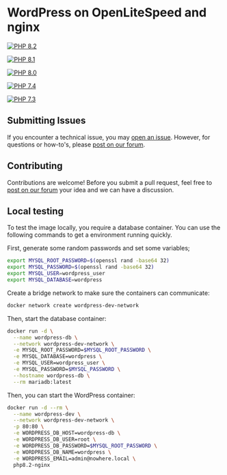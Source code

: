 # WordPress on OpenLiteSpeed and nginx

[![PHP 8.2](https://github.com/ComputeStacks/cs-docker-wordpress/actions/workflows/php8-2.yml/badge.svg)](https://github.com/ComputeStacks/cs-docker-wordpress/actions/workflows/php8-2.yml)

[![PHP 8.1](https://github.com/ComputeStacks/cs-docker-wordpress/actions/workflows/php8-1.yml/badge.svg)](https://github.com/ComputeStacks/cs-docker-wordpress/actions/workflows/php8-1.yml)

[![PHP 8.0](https://github.com/ComputeStacks/cs-docker-wordpress/actions/workflows/php8-0.yml/badge.svg)](https://github.com/ComputeStacks/cs-docker-wordpress/actions/workflows/php8-0.yml)

[![PHP 7.4](https://github.com/ComputeStacks/cs-docker-wordpress/actions/workflows/php7-4.yml/badge.svg)](https://github.com/ComputeStacks/cs-docker-wordpress/actions/workflows/php7-4.yml)

[![PHP 7.3](https://github.com/ComputeStacks/cs-docker-wordpress/actions/workflows/php7-3.yml/badge.svg)](https://github.com/ComputeStacks/cs-docker-wordpress/actions/workflows/php7-3.yml)


## Submitting Issues

If you encounter a technical issue, you may [open an issue](https://github.com/ComputeStacks/cs-docker-wordpress/issues). However, for questions or how-to's, please [post on our forum](https://forum.computestacks.com).


## Contributing

Contributions are welcome! Before you submit a pull request, feel free to [post on our forum](https://forum.computestacks.com) your idea and we can have a discussion.

## Local testing
To test the image locally, you require a database container. You can use the following commands to get a environment running quickly.

First, generate some random passwords and set some variables;

```bash
export MYSQL_ROOT_PASSWORD=$(openssl rand -base64 32)
export MYSQL_PASSWORD=$(openssl rand -base64 32)
export MYSQL_USER=wordpress_user
export MYSQL_DATABASE=wordpress
```

Create a bridge network to make sure the containers can communicate:

```bash
docker network create wordpress-dev-network
```

Then, start the database container:

```bash
docker run -d \
  --name wordpress-db \
  --network wordpress-dev-network \
  -e MYSQL_ROOT_PASSWORD=$MYSQL_ROOT_PASSWORD \
  -e MYSQL_DATABASE=wordpress \
  -e MYSQL_USER=wordpress_user \
  -e MYSQL_PASSWORD=$MYSQL_PASSWORD \
  --hostname wordpress-db \
  --rm mariadb:latest
```

Then, you can start the WordPress container:

```bash
docker run -d --rm \
  --name wordpress-dev \
  --network wordpress-dev-network \
  -p 80:80 \
  -e WORDPRESS_DB_HOST=wordpress-db \
  -e WORDPRESS_DB_USER=root \
  -e WORDPRESS_DB_PASSWORD=$MYSQL_ROOT_PASSWORD \
  -e WORDPRESS_DB_NAME=wordpress \
  -e WORDPRESS_EMAIL=admin@nowhere.local \
  php8.2-nginx
```